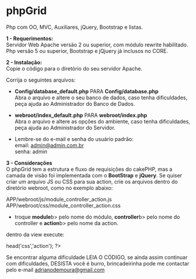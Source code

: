 phpGrid
==========

Php com OO, MVC, Auxiliares, jQuery, Bootstrap e listas.

<b>1 - Requerimentos:</b><br />
Servidor Web Apache versão 2 ou superior, com módulo rewrite habilitado.<br />
Php versão 5 ou superior, Bootstrap e jQjuery já inclusos no CORE.

<b>2 - Instalação:</b><br />
Copie o código para o diretório do seu servidor Apache.

Corrija o seguintes arquivos:<br />
* <b>Config/database_default.php</b> PARA <b>Config/database.php</b><br />
Abra o arquivo e altere o seu banco de dados, caso tenha dificuldades, peça ajuda ao Administrador do Banco de Dados.


* <b>webroot/index_default.php</b> PARA <b>webroot/index.php</b><br />
Abra o arquivo e altere as opções do ambiente, caso tenha dificuldades, peça ajuda ao Administrador do Servidor.


* Lembre-se do e-mail e senha do usuário padrão:<br />
email: admin@admin.com.br <br />
senha: admin


<b>3 - Considerações</b><br />
O phpGrid tem a estrutura e fluxo de requisições do cakePHP, mas a camada de visão foi implementada com o <b>BootStrap</b> e <b>jQuery</b>.
Se quiser criar um arquivo JS ou CSS para sua action, crie os arquivos dentro do diretório webroot, como no exemplo abaixo:

APP/webroot/js/module_controller_action.js<br />
APP/webroot/css/module_controller_action.css

* troque <b>module</b>b> pelo nome do módulo, <b>controller</b>b> pelo nome do controller e <b>action</b>b> pelo nome da action.

dentro da view execute:
<?php $this->head('css','action'); ?>

Se encontrar alguma dificuldade LEIA O CÓDIGO, se ainda assim continuar com dificuldades, DESISTA você é burro, brincadeirinha pode me contactar pelo e-mail adrianodemoura@gmail.com